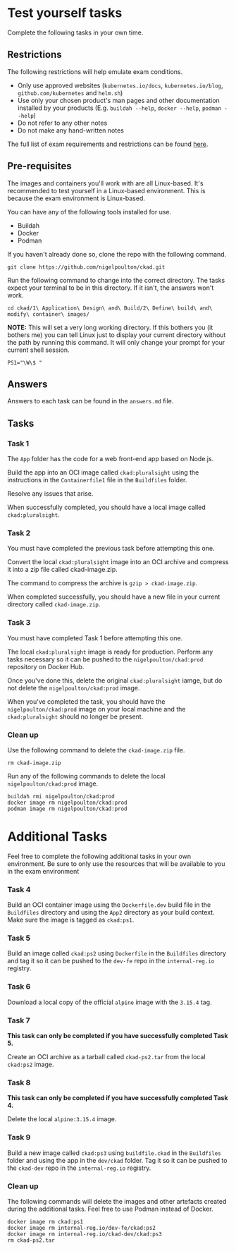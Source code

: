 # Test yourself tasks

Complete the following tasks in your own time.

## Restrictions

The following restrictions will help emulate exam conditions.

- Only use approved websites (`kubernetes.io/docs`, `kubernetes.io/blog`, `github.com/kubernetes` and `helm.sh`)
- Use only your chosen product's man pages and other documentation installed by your products (E.g. `buildah --help`, `docker --help`, `podman --help`)
- Do not refer to any other notes
- Do not make any hand-written notes

The full list of exam requirements and restrictions can be found [here](https://docs.linuxfoundation.org/tc-docs/certification/lf-handbook2/exam-rules-and-policies).

## Pre-requisites

The images and containers you'll work with are all Linux-based. It's recommended to test yourself in a Linux-based environment. This is because the exam environment is Linux-based.

You can have any of the following tools installed for use.

- Buildah
- Docker
- Podman

If you haven't already done so, clone the repo with the following command.

```
git clone https://github.com/nigelpoulton/ckad.git
```

Run the following command to change into the correct directory. The tasks expect your terminal to be in this directory. If it isn't, the answers won't work.

```
cd ckad/1\ Application\ Design\ and\ Build/2\ Define\ build\ and\ modify\ container\ images/
```

**NOTE:** This will set a very long working directory. If this bothers you (it bothers me) you can tell Linux just to display your current directory without the path by running this command. It will only change your prompt for your current shell session.

```
PS1="\W\$ "
```

## Answers

Answers to each task can be found in the `answers.md` file.

## Tasks

### Task 1

The `App` folder has the code for a web front-end app based on Node.js.

Build the app into an OCI image called `ckad:pluralsight` using the instructions in the `Containerfile1` file in the `Buildfiles` folder.

Resolve any issues that arise.

When successfully completed, you should have a local image called `ckad:pluralsight`.

### Task 2

You must have completed the previous task before attempting this one.

Convert the local `ckad:pluralsight` image into an OCI archive and compress it into a zip file called ckad-image.zip. 

The command to compress the archive is `gzip > ckad-image.zip`.

When completed successfully, you should have a new file in your current directory called `ckad-image.zip`.

### Task 3

You must have completed Task 1 before attempting this one.

The local `ckad:pluralsight` image is ready for production. Perform any tasks necessary so it can be pushed to the `nigelpoulton/ckad:prod` repository on Docker Hub.

Once you've done this, delete the original `ckad:pluralsight` iamge, but do not delete the `nigelpoulton/ckad:prod` image.

When you've completed the task, you should have the `nigelpoulton/ckad:prod` image on your local machine and the `ckad:pluralsight` should no longer be present.

### Clean up

Use the following command to delete the `ckad-image.zip` file.

```
rm ckad-image.zip
```

Run any of the following commands to delete the local `nigelpoulton/ckad:prod` image.

```
buildah rmi nigelpoulton/ckad:prod
docker image rm nigelpoulton/ckad:prod
podman image rm nigelpoulton/ckad:prod
```


# Additional Tasks

Feel free to complete the following additional tasks in your own environment. Be sure to only use the resources that will be available to you in the exam environment

### Task 4

Build an OCI container image using the `Dockerfile.dev` build file in the `Buildfiles` directory and using the `App2` directory as your build context. Make sure the image is tagged as `ckad:ps1`.

### Task 5

Build an image called `ckad:ps2` using `Dockerfile` in the `Buildfiles` directory and tag it so it can be pushed to the `dev-fe` repo in the `internal-reg.io` registry.

### Task 6

Download a local copy of the official `alpine` image with the `3.15.4` tag.

### Task 7

**This task can only be completed if you have successfully completed Task 5.**

Create an OCI archive as a tarball called `ckad-ps2.tar` from the local `ckad:ps2` image.

### Task 8

**This task can only be completed if you have successfully completed Task 4.**

Delete the local `alpine:3.15.4` image.

### Task 9

Build a new image called `ckad:ps3` using `buildfile.ckad` in the `Buildfiles` folder and using the app in the `dev/ckad` folder. Tag it so it can be pushed to the `ckad-dev` repo in the `internal-reg.io` registry.

### Clean up

The following commands will delete the images and other artefacts created during the additional tasks. Feel free to use Podman instead of Docker.

```
docker image rm ckad:ps1
docker image rm internal-reg.io/dev-fe/ckad:ps2
docker image rm internal-reg.io/ckad-dev/ckad:ps3
rm ckad-ps2.tar
```
